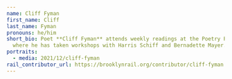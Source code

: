 ```yaml
---
name: Cliff Fyman
first_name: Cliff
last_name: Fyman
pronouns: he/him
short_bio: Poet **Cliff Fyman** attends weekly readings at the Poetry Project,
  where he has taken workshops with Harris Schiff and Bernadette Mayer.
portraits:
  - media: 2021/12/cliff-fyman
rail_contributor_url: https://brooklynrail.org/contributor/cliff-fyman
---
```

